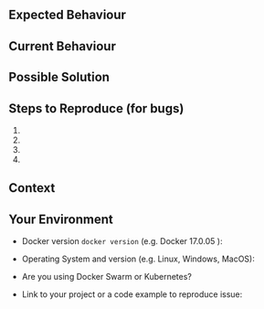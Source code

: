<!--- Provide a general summary of the issue in the Title above -->

## Expected Behaviour
<!--- If you're describing a bug, tell us what should happen -->
<!--- If you're suggesting a change/improvement, tell us how it should work -->

## Current Behaviour
<!--- If describing a bug, tell us what happens instead of the expected behavior -->
<!--- If suggesting a change/improvement, explain the difference from current behavior -->

## Possible Solution
<!--- Not obligatory, but suggest a fix/reason for the bug, -->
<!--- or ideas how to implement the addition or change -->

## Steps to Reproduce (for bugs)
<!--- Provide a link to a live example, or an unambiguous set of steps to -->
<!--- reproduce this bug. Include code to reproduce, if relevant -->
1.
2.
3.
4.

## Context
<!--- How has this issue affected you? What are you trying to accomplish? -->
<!--- Providing context helps us come up with a solution that is most useful in the real world -->


## Your Environment
<!--- Include as many relevant details about the environment you experienced the bug in -->

* Docker version `docker version` (e.g. Docker 17.0.05 ):

* Operating System and version (e.g. Linux, Windows, MacOS):

* Are you using Docker Swarm or Kubernetes?

* Link to your project or a code example to reproduce issue:

